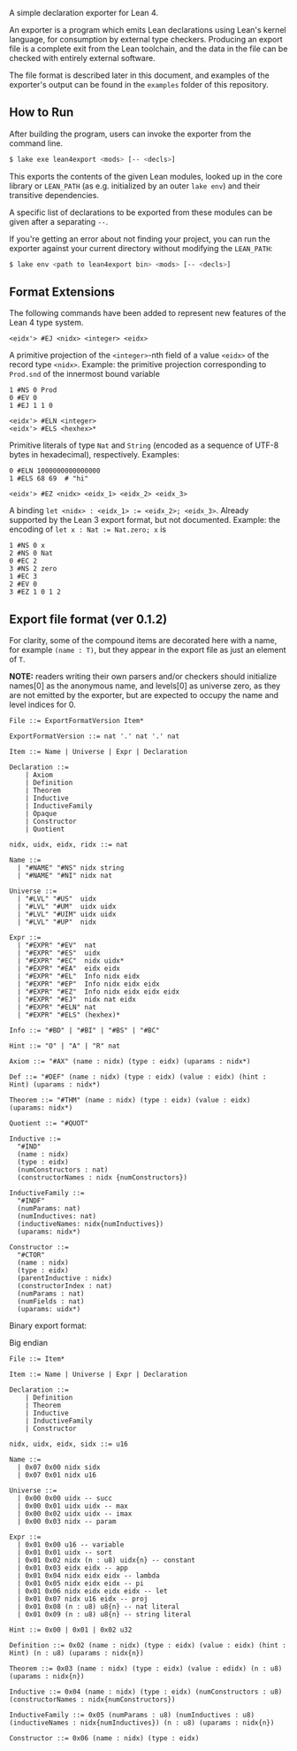 A simple declaration exporter for Lean 4. 

An exporter is a program which emits Lean declarations using Lean's kernel language, for consumption by external type checkers. Producing an export file is a complete exit from the Lean toolchain, and the data in the file can be checked with entirely external software.

The file format is described later in this document, and examples of the exporter's output can be found in the `examples` folder of this repository.

## How to Run

After building the program, users can invoke the exporter from the command line.

```sh
$ lake exe lean4export <mods> [-- <decls>]
```
This exports the contents of the given Lean modules, looked up in the core library or `LEAN_PATH` (as e.g. initialized by an outer `lake env`) and their transitive dependencies.

A specific list of declarations to be exported from these modules can be given after a separating `--`.

If you're getting an error about not finding your project, you can run the exporter against your current directory without modifying the `LEAN_PATH`:

```sh
$ lake env <path to lean4export bin> <mods> [-- <decls>]
```

## Format Extensions

The following commands have been added to represent new features of the Lean 4 type system.

```
<eidx'> #EJ <nidx> <integer> <eidx>
```
A primitive projection of the `<integer>`-nth field of a value `<eidx>` of the record type `<nidx>`.
Example: the primitive projection corresponding to `Prod.snd` of the innermost bound variable
```
1 #NS 0 Prod
0 #EV 0
1 #EJ 1 1 0
```

```
<eidx'> #ELN <integer>
<eidx'> #ELS <hexhex>*
```
Primitive literals of type `Nat` and `String` (encoded as a sequence of UTF-8 bytes in hexadecimal), respectively.
Examples:
```
0 #ELN 1000000000000000
1 #ELS 68 69  # "hi"
```

```
<eidx'> #EZ <nidx> <eidx_1> <eidx_2> <eidx_3>
```
A binding `let <nidx> : <eidx_1> := <eidx_2>; <eidx_3>`.
Already supported by the Lean 3 export format, but not documented.
Example: the encoding of `let x : Nat := Nat.zero; x` is
```
1 #NS 0 x
2 #NS 0 Nat
0 #EC 2 
3 #NS 2 zero
1 #EC 3 
2 #EV 0
3 #EZ 1 0 1 2
```

## Export file format (ver 0.1.2)

For clarity, some of the compound items are decorated here with a name, for example `(name : T)`, but they appear in the export file as just an element of `T`.

**NOTE:** readers writing their own parsers and/or checkers should initialize names[0] as the anonymous name, and levels[0] as universe zero, as they are not emitted by the exporter, but are expected to occupy the name and level indices for 0.

```
File ::= ExportFormatVersion Item*

ExportFormatVersion ::= nat '.' nat '.' nat

Item ::= Name | Universe | Expr | Declaration

Declaration ::= 
    | Axiom 
    | Definition 
    | Theorem 
    | Inductive 
    | InductiveFamily
    | Opaque
    | Constructor 
    | Quotient

nidx, uidx, eidx, ridx ::= nat

Name ::=
  | "#NAME" "#NS" nidx string
  | "#NAME" "#NI" nidx nat

Universe ::=
  | "#LVL" "#US"  uidx
  | "#LVL" "#UM"  uidx uidx
  | "#LVL" "#UIM" uidx uidx
  | "#LVL" "#UP"  nidx

Expr ::=
  | "#EXPR" "#EV"  nat
  | "#EXPR" "#ES"  uidx
  | "#EXPR" "#EC"  nidx uidx*
  | "#EXPR" "#EA"  eidx eidx
  | "#EXPR" "#EL"  Info nidx eidx
  | "#EXPR" "#EP"  Info nidx eidx eidx
  | "#EXPR" "#EZ"  Info nidx eidx eidx eidx
  | "#EXPR" "#EJ"  nidx nat eidx
  | "#EXPR" "#ELN" nat
  | "#EXPR" "#ELS" (hexhex)*

Info ::= "#BD" | "#BI" | "#BS" | "#BC"

Hint ::= "O" | "A" | "R" nat

Axiom ::= "#AX" (name : nidx) (type : eidx) (uparams : nidx*)

Def ::= "#DEF" (name : nidx) (type : eidx) (value : eidx) (hint : Hint) (uparams : nidx*)
  
Theorem ::= "#THM" (name : nidx) (type : eidx) (value : eidx) (uparams: nidx*)

Quotient ::= "#QUOT"

Inductive ::= 
  "#IND"
  (name : nidx) 
  (type : eidx) 
  (numConstructors : nat) 
  (constructorNames : nidx {numConstructors}) 

InductiveFamily ::=
  "#INDF"
  (numParams: nat)
  (numInductives: nat)
  (inductiveNames: nidx{numInductives})
  (uparams: nidx*)

Constructor ::= 
  "#CTOR"
  (name : nidx) 
  (type : eidx) 
  (parentInductive : nidx) 
  (constructorIndex : nat)
  (numParams : nat)
  (numFields : nat)
  (uparams: uidx*)

```

Binary export format:

Big endian
```
File ::= Item*

Item ::= Name | Universe | Expr | Declaration

Declaration ::= 
    | Definition 
    | Theorem 
    | Inductive 
    | InductiveFamily
    | Constructor 

nidx, uidx, eidx, sidx ::= u16

Name ::=
  | 0x07 0x00 nidx sidx
  | 0x07 0x01 nidx u16

Universe ::=
  | 0x00 0x00 uidx -- succ
  | 0x00 0x01 uidx uidx -- max
  | 0x00 0x02 uidx uidx -- imax
  | 0x00 0x03 nidx -- param

Expr ::=
  | 0x01 0x00 u16 -- variable
  | 0x01 0x01 uidx -- sort
  | 0x01 0x02 nidx (n : u8) uidx{n} -- constant
  | 0x01 0x03 eidx eidx -- app
  | 0x01 0x04 nidx eidx eidx -- lambda
  | 0x01 0x05 nidx eidx eidx -- pi
  | 0x01 0x06 nidx eidx eidx eidx -- let
  | 0x01 0x07 nidx u16 eidx -- proj
  | 0x01 0x08 (n : u8) u8{n} -- nat literal
  | 0x01 0x09 (n : u8) u8{n} -- string literal

Hint ::= 0x00 | 0x01 | 0x02 u32

Definition ::= 0x02 (name : nidx) (type : eidx) (value : eidx) (hint : Hint) (n : u8) (uparams : nidx{n})

Theorem ::= 0x03 (name : nidx) (type : eidx) (value : edidx) (n : u8) (uparams : nidx{n})

Inductive ::= 0x04 (name : nidx) (type : eidx) (numConstructors : u8) (constructorNames : nidx{numConstructors})

InductiveFamily ::= 0x05 (numParams : u8) (numInductives : u8) (inductiveNames : nidx{numInductives}) (n : u8) (uparams : nidx{n})

Constructor ::= 0x06 (name : nidx) (type : eidx)
```